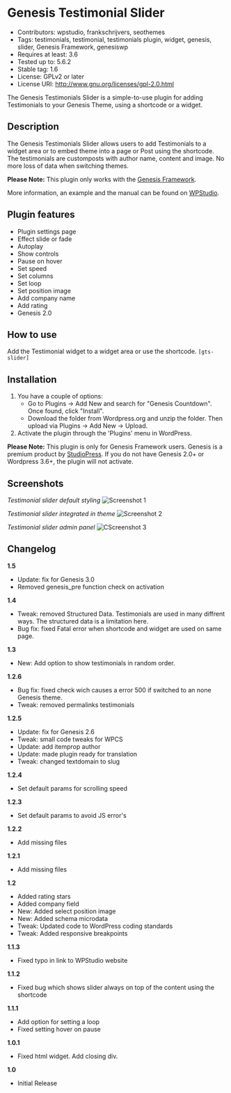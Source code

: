 # Genesis Testimonial Slider

* Contributors: wpstudio, frankschrijvers, seothemes
* Tags: testimonials, testimonial, testimonials plugin, widget, genesis, slider, Genesis Framework, genesiswp
* Requires at least: 3.6
* Tested up to: 5.6.2
* Stable tag: 1.6
* License: GPLv2 or later
* License URI: http://www.gnu.org/licenses/gpl-2.0.html

The Genesis Testimonials Slider is a simple-to-use plugin for adding Testimonials to your Genesis Theme, using a shortcode or a widget.

## Description

The Genesis Testimonials Slider allows users to add Testimonials to a widget area or to embed theme into a page or Post using the shortcode. The testimonials are customposts with author name, content and image. No more loss of data when switching themes.

**Please Note:** This plugin only works with the [Genesis Framework](http://www.studiopress.com/).

More information, an example and the manual can be found on [WPStudio](http://www.wpstud.io/plugins).


## Plugin features
- Plugin settings page
- Effect slide or fade
- Autoplay
- Show controls
- Pause on hover
- Set speed
- Set columns
- Set loop
- Set position image
- Add company name
- Add rating
- Genesis 2.0

## How to use
Add the Testimonial widget to a widget area or use the shortcode.
`[gts-slider]`

## Installation

1. You have a couple of options:
	* Go to Plugins -> Add New and search for "Genesis Countdown". Once found, click "Install".
	* Download the folder from Wordpress.org and unzip the folder. Then upload via Plugins -> Add New -> Upload.
2. Activate the plugin through the 'Plugins' menu in WordPress.

**Please Note:** This plugin is only for Genesis Framework users. Genesis is a premium product by [StudioPress](http://www.studiopress.com). If you do not have Genesis 2.0+ or Wordpress 3.6+, the plugin will not activate.

## Screenshots

*Testimonial slider default styling*
![Screenshot 1](https://www.wpstud.io/wp-content/uploads/2017/03/screenshot-1-1.jpg)

*Testimonial slider integrated in theme*
![Screenshot 2](https://www.wpstud.io/wp-content/uploads/2017/03/screenshot-2-1.jpg)


*Testimonial slider admin panel*
![CScreenshot 3](https://www.wpstud.io/wp-content/uploads/2017/03/screenshot-3-1.jpg)

## Changelog

**1.5**
* Update: fix for Genesis 3.0
* Removed genesis_pre function check on activation


**1.4**
- Tweak: removed Structured Data. Testimonials are used in many diffrent ways. The structured data is a limitation here.
- Bug fix: fixed Fatal error when shortcode and widget are used on same page.

**1.3**
- New: Add option to show testimonials in random order.

**1.2.6**

- Bug fix: fixed check wich causes a error 500 if switched to an none Genesis theme.
- Tweak: removed permalinks testimonials

**1.2.5**

 - Update: fix for Genesis 2.6
 - Tweak: small  code tweaks for WPCS
 - Update: add itemprop author
 - Update: made plugin ready for translation
 - Tweak: changed textdomain to slug

**1.2.4**

 - Set default params for scrolling speed

**1.2.3**

 - Set default params to avoid JS error's

**1.2.2**

 - Add missing files

**1.2.1**

 - Add missing files

**1.2**

 - Added rating stars
 - Added company field
 - New: Added select position image
 - New: Added schema microdata
 - Tweak: Updated code to WordPress coding standards
 - Tweak: Added responsive breakpoints

**1.1.3**

 - Fixed typo in link to WPStudio website

**1.1.2**

 - Fixed bug which shows slider always on top of the content using the shortcode

**1.1.1**

 - Add option for setting a loop
 - Fixed setting hover on pause

**1.0.1**

 - Fixed html widget. Add closing div.

**1.0**

 - Initial Release